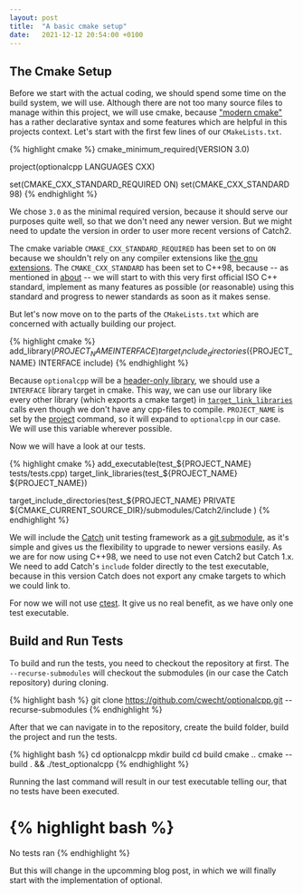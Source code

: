 ```yaml
---
layout: post
title:  "A basic cmake setup"
date:   2021-12-12 20:54:00 +0100
---
```


## The Cmake Setup

Before we start with the actual coding, we should spend some time on the build system, we will use. Although there
are not too many source files to manage within this project, we will use cmake, because
["modern cmake"](https://www.youtube.com/watch?v=bsXLMQ6WgIk&t=337s) has a rather declarative syntax and some
features which are helpful in this projects context.
Let's start with the first few lines of our `CMakeLists.txt`.

{% highlight cmake %}
cmake_minimum_required(VERSION 3.0)

project(optionalcpp LANGUAGES CXX)

set(CMAKE_CXX_STANDARD_REQUIRED ON)
set(CMAKE_CXX_STANDARD 98)
{% endhighlight %}

We chose `3.0` as the minimal required version, because it should serve our purposes quite well, so that we don't
need any newer version. But we might need to update the version in order to user more recent versions of Catch2.

The cmake variable `CMAKE_CXX_STANDARD_REQUIRED` has been set to on `ON` because we shouldn't rely on any compiler extensions
like [the gnu extensions](https://gcc.gnu.org/onlinedocs/gcc/C_002b_002b-Extensions.html). The `CMAKE_CXX_STANDARD` has been
set to C++98, because -- as mentioned in [about](/optionalcpp/about) -- we will start to with this very first official
ISO C++ standard, implement as many features as possible (or reasonable) using this standard and progress to newer
standards as soon as it makes sense.

But let's now move on to the parts of the `CMakeLists.txt` which are concerned with actually building our project.

{% highlight cmake %}
add_library(${PROJECT_NAME} INTERFACE)
target_include_directories(${PROJECT_NAME} INTERFACE include)
{% endhighlight %}

Because `optionalcpp` will be a [header-only library](https://en.wikipedia.org/wiki/Header-only), we should use a
`INTERFACE` library target in cmake. This way, we can use our library like every other library (which exports a
cmake target) in [`target_link_libraries`](https://cmake.org/cmake/help/v3.0/command/target_link_libraries.html)
calls even though we don't have any cpp-files to compile. `PROJECT_NAME` is set by the
[project](https://cmake.org/cmake/help/latest/command/project.html#command:project)
command, so it will expand to `optionalcpp` in our case. We will use this variable wherever possible.

Now we will have a look at our tests.

{% highlight cmake %}
add_executable(test_${PROJECT_NAME} tests/tests.cpp)
target_link_libraries(test_${PROJECT_NAME} ${PROJECT_NAME})

target_include_directories(test_${PROJECT_NAME} PRIVATE
  ${CMAKE_CURRENT_SOURCE_DIR}/submodules/Catch2/include
)
{% endhighlight %}

We will include the 
[Catch](https://github.com/catchorg/Catch2/tree/Catch1.x) unit testing framework as a 
[git submodule](https://www.atlassian.com/git/tutorials/git-submodule), as it's simple and
gives us the flexibility to upgrade to newer versions easily. As we are for now using C++98, we need to use not even
Catch2 but Catch 1.x. We need to add Catch's `include` folder directly to the test executable, because in this version
Catch does not export any cmake targets to which we could link to.

For now we will not use [ctest](https://cmake.org/cmake/help/latest/manual/ctest.1.html). It give us no real
benefit, as we have only one test executable.

## Build and Run Tests

To build and run the tests, you need to checkout the repository at first. The `--recurse-submodules` will checkout the
submodules (in our case the Catch repository) during cloning.

{% highlight bash %}
git clone https://github.com/cwecht/optionalcpp.git --recurse-submodules
{% endhighlight %}

After that we can navigate in to the repository, create the build folder, build the project and run the tests.

{% highlight bash %}
cd optionalcpp
mkdir build
cd build
cmake ..
cmake --build . && ./test_optionalcpp
{% endhighlight %}

Running the last command will result in our test executable telling our, that no tests have been executed.

{% highlight bash %}
===============================================================================
No tests ran
{% endhighlight %}

But this will change in the upcomming blog post, in which we will finally start with the implementation of optional.
